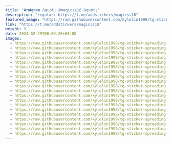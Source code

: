```yaml
---
title: "𝐀𝐫𝐚𝐢𝐠𝐧é𝐞 &quot; @magicss18 &quot;"
description: "regular: https://t.me/addstickers/magicss18"
featured_image: "https://raw.githubusercontent.com/kylelin1998/tg-sticker-spreading-worldwide-images/main/img/a806a515-3384-4b71-bcb6-5a389e1466f5.jpg"
link: "https://t.me/addstickers/magicss18"
weight: 3
date: 2024-02-29T08:09:26+08:00
images:
  - https://raw.githubusercontent.com/kylelin1998/tg-sticker-spreading-worldwide-images/main/img/a806a515-3384-4b71-bcb6-5a389e1466f5.jpg
  - https://raw.githubusercontent.com/kylelin1998/tg-sticker-spreading-worldwide-images/main/img/16bfc0d1-d20c-458d-a8f5-3291c70fb6dc.jpg
  - https://raw.githubusercontent.com/kylelin1998/tg-sticker-spreading-worldwide-images/main/img/5acd19e0-5762-4994-9538-db2eba85517f.jpg
  - https://raw.githubusercontent.com/kylelin1998/tg-sticker-spreading-worldwide-images/main/img/299c1916-a81e-4798-a69e-3e114cd3f3be.jpg
  - https://raw.githubusercontent.com/kylelin1998/tg-sticker-spreading-worldwide-images/main/img/baa851a4-63e8-481d-b863-b136e88470ae.jpg
  - https://raw.githubusercontent.com/kylelin1998/tg-sticker-spreading-worldwide-images/main/img/0ebd3aa3-49ed-4f70-b4ba-a4554740a7fd.jpg
  - https://raw.githubusercontent.com/kylelin1998/tg-sticker-spreading-worldwide-images/main/img/fb31dfc0-0a0e-4097-8436-9dac9d48c0d1.jpg
  - https://raw.githubusercontent.com/kylelin1998/tg-sticker-spreading-worldwide-images/main/img/75e7f280-2784-4a21-bd1a-88ccdd31689a.jpg
  - https://raw.githubusercontent.com/kylelin1998/tg-sticker-spreading-worldwide-images/main/img/8d3b2882-11c0-4abe-8b60-a32f51fcb7a5.jpg
  - https://raw.githubusercontent.com/kylelin1998/tg-sticker-spreading-worldwide-images/main/img/c9e4e456-6ee4-4743-932f-c8e250cd7873.jpg
  - https://raw.githubusercontent.com/kylelin1998/tg-sticker-spreading-worldwide-images/main/img/bdf3e881-05e7-4a13-923f-2e6c31266542.jpg
  - https://raw.githubusercontent.com/kylelin1998/tg-sticker-spreading-worldwide-images/main/img/16231f25-45ac-4912-8976-da57640d05e8.jpg
  - https://raw.githubusercontent.com/kylelin1998/tg-sticker-spreading-worldwide-images/main/img/5137a34b-ccfd-4764-a3c0-a4dd907322ca.jpg
  - https://raw.githubusercontent.com/kylelin1998/tg-sticker-spreading-worldwide-images/main/img/89d5fd59-1235-434a-88e3-827def8b568d.jpg
  - https://raw.githubusercontent.com/kylelin1998/tg-sticker-spreading-worldwide-images/main/img/9bb3ee80-567f-4fb9-a1af-3cbcad7baf77.jpg
  - https://raw.githubusercontent.com/kylelin1998/tg-sticker-spreading-worldwide-images/main/img/f2920da8-97c3-44d3-aec1-a4c5fcc6f92f.jpg
  - https://raw.githubusercontent.com/kylelin1998/tg-sticker-spreading-worldwide-images/main/img/3232d8de-c912-43e3-b69b-1d9470e0c21d.jpg
  - https://raw.githubusercontent.com/kylelin1998/tg-sticker-spreading-worldwide-images/main/img/aa2b22bf-9627-4b25-9857-e31d8c81db76.jpg
  - https://raw.githubusercontent.com/kylelin1998/tg-sticker-spreading-worldwide-images/main/img/c9e8e840-5964-4d0d-bfb6-967c3f57d0cc.jpg
  - https://raw.githubusercontent.com/kylelin1998/tg-sticker-spreading-worldwide-images/main/img/6cff4754-981f-4b4a-ab02-cd9937bab8a9.jpg
---
```

